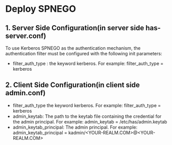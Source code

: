 Deploy SPNEGO
================

## 1. Server Side Configuration(in server side has-server.conf)

To use Kerberos SPNEGO as the authentication mechanism, the authentication filter must be configured with the following init parameters:
- filter_auth_type : the keyword kerberos. For example: filter_auth_type = kerberos

## 2. Client Side Configuration(in client side admin.conf)

- filter_auth_type the keyword kerberos.  For example: filter_auth_type = kerberos
- admin_keytab: The path to the keytab file containing the credential for the admin principal. For example: admin_keytab = /etc/has/admin.keytab
- admin_keytab_principal: The admin principal. For example: admin_keytab_principal = kadmin/<YOUR-REALM.COM>@<YOUR-REALM.COM>
